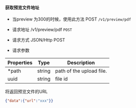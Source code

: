 #### 获取预览文件地址

* 当preview 为300的时候，使用此方法
POST ```/v1/preview/pdf```

* 请求地址 /v1/preview/pdf ```POST```
* 请求方式 JSON/Http POST
* 请求参数

| Properties     |  Type  | Description                                                |
|----------------|--------|------------------------------------------------------------|
|  *path         | string | path of the upload file.                                   |
|   uuid         | string | file id                                                    |

将返回预览文件的URL
```json
{"data":{"url":"xxx"}}
```
